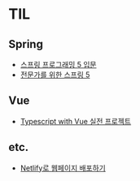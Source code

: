 # TIL

## Spring

- [스프링 프로그래밍 5 입문](./spring/spring-five-programming-introduction/README.md)
- [전문가를 위한 스프링 5](./spring/pro-spring-five/README.md)

## Vue

- [Typescript with Vue 실전 프로젝트](./vue/typescript-with-vue/README.md)

## etc.

- [Netlify로 웹페이지 배포하기](./etc/netlify-web-site-deploy.md)